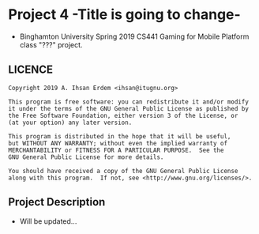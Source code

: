 # Project 4 -Title is going to change-
- Binghamton University Spring 2019 CS441 Gaming for Mobile Platform class "???" project.

## LICENCE

```
Copyright 2019 A. Ihsan Erdem <ihsan@itugnu.org>

This program is free software: you can redistribute it and/or modify
it under the terms of the GNU General Public License as published by
the Free Software Foundation, either version 3 of the License, or
(at your option) any later version.

This program is distributed in the hope that it will be useful,
but WITHOUT ANY WARRANTY; without even the implied warranty of
MERCHANTABILITY or FITNESS FOR A PARTICULAR PURPOSE.  See the
GNU General Public License for more details.

You should have received a copy of the GNU General Public License
along with this program.  If not, see <http://www.gnu.org/licenses/>.
```

## Project Description
- Will be updated...
